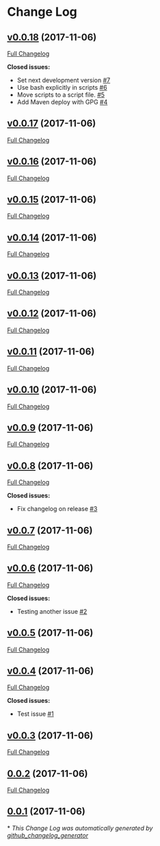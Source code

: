 # Change Log

## [v0.0.18](https://github.com/donovanmuller/test-minishift-travis/tree/v0.0.18) (2017-11-06)
[Full Changelog](https://github.com/donovanmuller/test-minishift-travis/compare/v0.0.17...v0.0.18)

**Closed issues:**

- Set next development version [\#7](https://github.com/donovanmuller/test-minishift-travis/issues/7)
- Use bash explicitly in scripts [\#6](https://github.com/donovanmuller/test-minishift-travis/issues/6)
- Move scripts to a script file. [\#5](https://github.com/donovanmuller/test-minishift-travis/issues/5)
- Add Maven deploy with GPG [\#4](https://github.com/donovanmuller/test-minishift-travis/issues/4)

## [v0.0.17](https://github.com/donovanmuller/test-minishift-travis/tree/v0.0.17) (2017-11-06)
[Full Changelog](https://github.com/donovanmuller/test-minishift-travis/compare/v0.0.16...v0.0.17)

## [v0.0.16](https://github.com/donovanmuller/test-minishift-travis/tree/v0.0.16) (2017-11-06)
[Full Changelog](https://github.com/donovanmuller/test-minishift-travis/compare/v0.0.15...v0.0.16)

## [v0.0.15](https://github.com/donovanmuller/test-minishift-travis/tree/v0.0.15) (2017-11-06)
[Full Changelog](https://github.com/donovanmuller/test-minishift-travis/compare/v0.0.14...v0.0.15)

## [v0.0.14](https://github.com/donovanmuller/test-minishift-travis/tree/v0.0.14) (2017-11-06)
[Full Changelog](https://github.com/donovanmuller/test-minishift-travis/compare/v0.0.13...v0.0.14)

## [v0.0.13](https://github.com/donovanmuller/test-minishift-travis/tree/v0.0.13) (2017-11-06)
[Full Changelog](https://github.com/donovanmuller/test-minishift-travis/compare/v0.0.12...v0.0.13)

## [v0.0.12](https://github.com/donovanmuller/test-minishift-travis/tree/v0.0.12) (2017-11-06)
[Full Changelog](https://github.com/donovanmuller/test-minishift-travis/compare/v0.0.11...v0.0.12)

## [v0.0.11](https://github.com/donovanmuller/test-minishift-travis/tree/v0.0.11) (2017-11-06)
[Full Changelog](https://github.com/donovanmuller/test-minishift-travis/compare/v0.0.10...v0.0.11)

## [v0.0.10](https://github.com/donovanmuller/test-minishift-travis/tree/v0.0.10) (2017-11-06)
[Full Changelog](https://github.com/donovanmuller/test-minishift-travis/compare/v0.0.9...v0.0.10)

## [v0.0.9](https://github.com/donovanmuller/test-minishift-travis/tree/v0.0.9) (2017-11-06)
[Full Changelog](https://github.com/donovanmuller/test-minishift-travis/compare/v0.0.8...v0.0.9)

## [v0.0.8](https://github.com/donovanmuller/test-minishift-travis/tree/v0.0.8) (2017-11-06)
[Full Changelog](https://github.com/donovanmuller/test-minishift-travis/compare/v0.0.7...v0.0.8)

**Closed issues:**

- Fix changelog on release [\#3](https://github.com/donovanmuller/test-minishift-travis/issues/3)

## [v0.0.7](https://github.com/donovanmuller/test-minishift-travis/tree/v0.0.7) (2017-11-06)
[Full Changelog](https://github.com/donovanmuller/test-minishift-travis/compare/v0.0.6...v0.0.7)

## [v0.0.6](https://github.com/donovanmuller/test-minishift-travis/tree/v0.0.6) (2017-11-06)
[Full Changelog](https://github.com/donovanmuller/test-minishift-travis/compare/v0.0.5...v0.0.6)

**Closed issues:**

- Testing another issue [\#2](https://github.com/donovanmuller/test-minishift-travis/issues/2)

## [v0.0.5](https://github.com/donovanmuller/test-minishift-travis/tree/v0.0.5) (2017-11-06)
[Full Changelog](https://github.com/donovanmuller/test-minishift-travis/compare/v0.0.4...v0.0.5)

## [v0.0.4](https://github.com/donovanmuller/test-minishift-travis/tree/v0.0.4) (2017-11-06)
[Full Changelog](https://github.com/donovanmuller/test-minishift-travis/compare/v0.0.3...v0.0.4)

**Closed issues:**

- Test issue  [\#1](https://github.com/donovanmuller/test-minishift-travis/issues/1)

## [v0.0.3](https://github.com/donovanmuller/test-minishift-travis/tree/v0.0.3) (2017-11-06)
[Full Changelog](https://github.com/donovanmuller/test-minishift-travis/compare/0.0.2...v0.0.3)

## [0.0.2](https://github.com/donovanmuller/test-minishift-travis/tree/0.0.2) (2017-11-06)
[Full Changelog](https://github.com/donovanmuller/test-minishift-travis/compare/0.0.1...0.0.2)

## [0.0.1](https://github.com/donovanmuller/test-minishift-travis/tree/0.0.1) (2017-11-06)


\* *This Change Log was automatically generated by [github_changelog_generator](https://github.com/skywinder/Github-Changelog-Generator)*